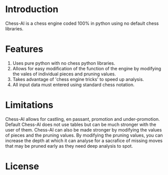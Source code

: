 # Introduction
Chess-AI is a chess engine coded 100% in python using no default chess libraries.

# Features
1. Uses pure python with no chess python libraries.
2. Allows for easy modification of the function of the engine by modifying the vales of individual pieces and pruning values.
3. Takes advantage of 'chess engine tricks' to speed up analysis.
4. All input data must entered using standard chess notation.

# Limitations
Chess-AI allows for castling, en passant, promotion and under-promotion.
Default Chess-AI does not use tables but can be much stronger with the user of them.
Chess-AI can also be made stronger by modifying the values of pieces and the pruning values. By modifying the pruning values, you can increase the depth at which it can analyse for a sacrafice of missing moves that may be pruned early as they need deep analysis to spot.

# License